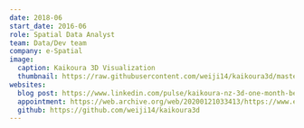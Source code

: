 ```yaml
---
date: 2018-06
start_date: 2016-06
role: Spatial Data Analyst
team: Data/Dev team
company: e-Spatial
image:
  caption: Kaikoura 3D Visualization
  thumbnail: https://raw.githubusercontent.com/weiji14/kaikoura3d/master/kaikoura_flatmap.jpg
websites:
  blog post: https://www.linkedin.com/pulse/kaikoura-nz-3d-one-month-before-m75-earthquake-wei-ji-leong
  appointment: https://web.archive.org/web/20200121033413/https://www.e-spatial.co.nz/new-gis-analyst-wei-ji-leong/
  github: https://github.com/weiji14/kaikoura3d
---
```

